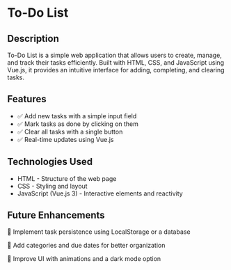 # To-Do List

## Description

To-Do List is a simple web application that allows users to create, manage, and track their tasks efficiently. Built with HTML, CSS, and JavaScript using Vue.js, it provides an intuitive interface for adding, completing, and clearing tasks.

## Features

- ✅ Add new tasks with a simple input field  
- ✅ Mark tasks as done by clicking on them  
- ✅ Clear all tasks with a single button  
- ✅ Real-time updates using Vue.js  

## Technologies Used

- HTML - Structure of the web page  
- CSS - Styling and layout  
- JavaScript (Vue.js 3) - Interactive elements and reactivity  

## Future Enhancements

🚀 Implement task persistence using LocalStorage or a database  

🔧 Add categories and due dates for better organization  

🎨 Improve UI with animations and a dark mode option  
